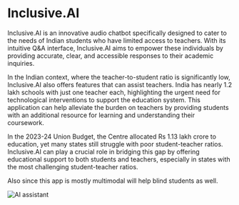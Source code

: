 # Inclusive.AI

Inclusive.AI is an innovative audio chatbot specifically designed to cater to the needs of Indian students who have limited access to teachers. With its intuitive Q&A interface, Inclusive.AI aims to empower these individuals by providing accurate, clear, and accessible responses to their academic inquiries.

In the Indian context, where the teacher-to-student ratio is significantly low, Inclusive.AI also offers features that can assist teachers. India has nearly 1.2 lakh schools with just one teacher each, highlighting the urgent need for technological interventions to support the education system. This application can help alleviate the burden on teachers by providing students with an additional resource for learning and understanding their coursework.

In the 2023-24 Union Budget, the Centre allocated Rs 1.13 lakh crore to education, yet many states still struggle with poor student-teacher ratios. Inclusive.AI can play a crucial role in bridging this gap by offering educational support to both students and teachers, especially in states with the most challenging student-teacher ratios.

Also since this app is mostly multimodal will help blind students as well.

![AI assistant](https://dalleproduse.blob.core.windows.net/private/images/48b38242-dae8-48c3-9165-40338069b5dc/generated_00.png?se=2024-05-29T06%3A25%3A31Z&sig=348dqEhIDFhq61SOKuMp%2FNZhkwWh9VwkBSRNH%2BPlWwM%3D&ske=2024-06-02T13%3A36%3A59Z&skoid=09ba021e-c417-441c-b203-c81e5dcd7b7f&sks=b&skt=2024-05-26T13%3A36%3A59Z&sktid=33e01921-4d64-4f8c-a055-5bdaffd5e33d&skv=2020-10-02&sp=r&spr=https&sr=b&sv=2020-10-02)



